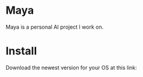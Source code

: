 # Maya
Maya is a personal AI project I work on.


# Install

Download the newest version for your OS at this link: 
